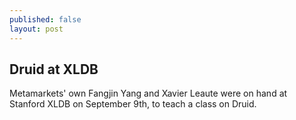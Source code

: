 ```yaml
---
published: false
layout: post
---
```


## Druid at XLDB

Metamarkets' own Fangjin Yang and Xavier Leaute were on hand at Stanford XLDB on September 9th, to teach a class on Druid.

<script async="" class="speakerdeck-embed" data-id="50c52830fc7301302f630ada113e7e19" data-ratio="1.72972972972973" src="//speakerdeck.com/assets/embed.js"></script>